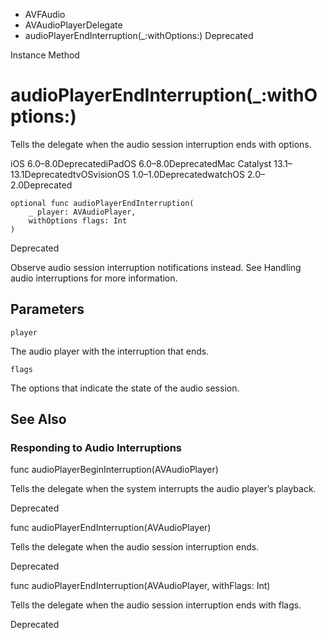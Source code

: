 

- AVFAudio
- AVAudioPlayerDelegate
-  audioPlayerEndInterruption(\_:withOptions:) Deprecated

Instance Method

# audioPlayerEndInterruption(\_:withOptions:)

Tells the delegate when the audio session interruption ends with options.

iOS 6.0–8.0DeprecatediPadOS 6.0–8.0DeprecatedMac Catalyst 13.1–13.1DeprecatedtvOSvisionOS 1.0–1.0DeprecatedwatchOS 2.0–2.0Deprecated

``` source
optional func audioPlayerEndInterruption(
    _ player: AVAudioPlayer,
    withOptions flags: Int
)
```

Deprecated

Observe audio session interruption notifications instead. See Handling audio interruptions for more information.

## Parameters 

`player`  

The audio player with the interruption that ends.

`flags`  

The options that indicate the state of the audio session.

## See Also

### Responding to Audio Interruptions

func audioPlayerBeginInterruption(AVAudioPlayer)

Tells the delegate when the system interrupts the audio player’s playback.

Deprecated

func audioPlayerEndInterruption(AVAudioPlayer)

Tells the delegate when the audio session interruption ends.

Deprecated

func audioPlayerEndInterruption(AVAudioPlayer, withFlags: Int)

Tells the delegate when the audio session interruption ends with flags.

Deprecated

